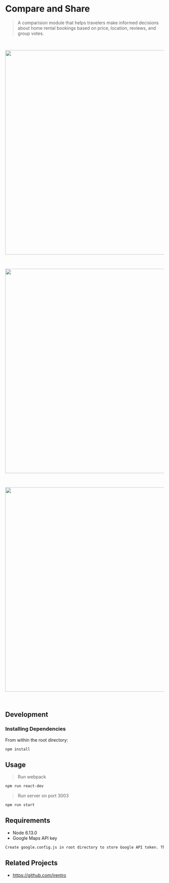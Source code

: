 # Compare and Share
>A comparision module that helps travelers make informed decisions about home rental bookings based on price, location, reviews, and group votes.

&nbsp;
&nbsp;

<p align="center">
  <img src="https://github.com/irentro/Compare-Listings-Module/blob/master/Compare1.gif" width="650" />
</p>
&nbsp;
&nbsp;
&nbsp;

<p align="center">
  <img src="https://github.com/irentro/Compare-Listings-Module/blob/master/Compare2.gif" width="650" />
</p>
&nbsp;
&nbsp;
&nbsp;

<p align="center">
  <img src="https://github.com/irentro/Compare-Listings-Module/blob/master/Compare3.gif" width="650" />
</p>
&nbsp;
&nbsp;
&nbsp;


## Development
### Installing Dependencies
From within the root directory:

```sh
npm install
```

## Usage
> Run webpack
```sh
npm run react-dev
```
> Run server on port 3003
```sh
npm run start
```

## Requirements
- Node 6.13.0
- Google Maps API key
```sh
Create google.config.js in root directory to store Google API token. The API token will be automatically imported for authentication in Map.jsx 
```

## Related Projects
  - https://github.com/irentro
